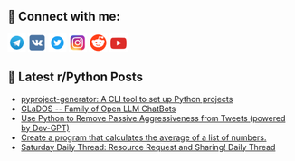 ## 🔎 Connect with me:
[<img src="https://github.com/bullbesh/bullbesh/blob/main/images/Telegram.png" width="32" height="32" />](https://t.me/bullbesh)
[<img src="https://github.com/bullbesh/bullbesh/blob/main/images/VK.png" width="32" height="32" />](https://vk.com/bullbesh)
[<img src="https://github.com/bullbesh/bullbesh/blob/main/images/Twitter.png" width="32" height="32" />](https://twitter.com/bullbesh1)
[<img src="https://github.com/bullbesh/bullbesh/blob/main/images/Instagram.png" width="32" height="32" />](https://www.instagram.com/bullbesh)
[<img src="https://github.com/bullbesh/bullbesh/blob/main/images/Reddit.png" width="32" height="32" />](https://www.reddit.com/user/bullbesh)
[<img src="https://github.com/bullbesh/bullbesh/blob/main/images/YouTube.png" width="32" height="32" />](https://www.youtube.com/channel/UCtfjRs6uzgq5mfm8S06WTcg)

## 📕 Latest r/Python Posts
<!-- BLOG-POST-LIST:START -->
- [pyproject-generator: A CLI tool to set up Python projects](https://www.reddit.com/r/Python/comments/13g2ryg/pyprojectgenerator_a_cli_tool_to_set_up_python/)
- [GLaDOS -- Family of Open LLM ChatBots](https://www.reddit.com/r/Python/comments/13g2qbp/glados_family_of_open_llm_chatbots/)
- [Use Python to Remove Passive Aggressiveness from Tweets &lpar;powered by Dev-GPT&rpar;](https://www.reddit.com/r/Python/comments/13g2fp7/use_python_to_remove_passive_aggressiveness_from/)
- [Create a program that calculates the average of a list of numbers.](https://www.reddit.com/r/Python/comments/13g24w4/create_a_program_that_calculates_the_average_of_a/)
- [Saturday Daily Thread: Resource Request and Sharing! Daily Thread](https://www.reddit.com/r/Python/comments/13g1e22/saturday_daily_thread_resource_request_and/)
<!-- BLOG-POST-LIST:END -->
